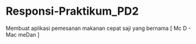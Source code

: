 # Responsi-Praktikum_PD2
Membuat aplikasi pemesanan makanan cepat saji yang bernama [ Mc D - Mac meDan ]
